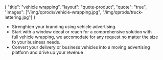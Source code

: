 {
  "title": "vehicle wrapping",
  "layout": "quote-product",
  "quote": "true",
  "images": ["/img/qprods/vehicle-wrapping.jpg", "/img/qprods/truck-lettering.jpg"]
}

* Strenghten your branding using vehicle advertising.
* Start with a window decal or reach for a comprehensive solution with full vehicle wrapping, we accomodate for any request no matter the size fo your business needs.
* Convert your delivery or business vehicles into a moving advertising platform and drive up your revenue
